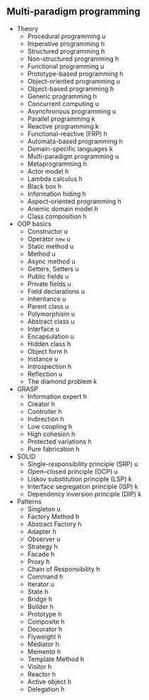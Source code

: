 ## Multi-paradigm programming

- Theory
  - Procedural programming u
  - Imperative programming h
  - Structured programming h
  - Non-structured programming h
  - Functional programming u
  - Prototype-based programming h
  - Object-oriented programming u
  - Object-based programming h
  - Generic programming h
  - Concurrent computing u
  - Asynchronous programming u
  - Parallel programming k
  - Reactive programming k
  - Functional-reactive (FRP) h
  - Automata-based programming h
  - Domain-specific languages k
  - Multi-paradigm programming u
  - Metaprogramming h
  - Actor model h
  - Lambda calculus h
  - Black box h
  - Information hiding h
  - Aspect-oriented programming h
  - Anemic domain model h
  - Class composition h
- OOP basics
  - Constructor u
  - Operator `new` u
  - Static method u
  - Method u
  - Async method u
  - Getters, Setters u
  - Public fields u
  - Private fields u
  - Field declarations u
  - Inheritance u
  - Parent class u
  - Polymorphism u
  - Abstract class u
  - Interface u
  - Encapsulation u
  - Hidden class h
  - Object form h
  - Instance u
  - Introspection h
  - Reflection u
  - The diamond problem k
- GRASP
  - Information expert h
  - Creator h
  - Controller h
  - Indirection h
  - Low coupling h
  - High cohesion h
  - Protected variations h
  - Pure fabrication h
- SOLID
  - Single-responsibility principle (SRP) u
  - Open–closed principle (OCP) u
  - Liskov substitution principle (LSP) k
  - Interface segregation principle (ISP) k
  - Dependency inversion principle (DIP) k
- Patterns
  - Singleton u
  - Factory Method h
  - Abstract Factory h
  - Adapter h
  - Observer u
  - Strategy h
  - Facade h
  - Proxy h
  - Chain of Responsibility h
  - Command h
  - Iterator u
  - State h
  - Bridge h
  - Builder h
  - Prototype h
  - Composite h
  - Decorator h
  - Flyweight h
  - Mediator h
  - Memento h
  - Template Method h
  - Visitor h
  - Reactor h
  - Active object h
  - Delegation h
